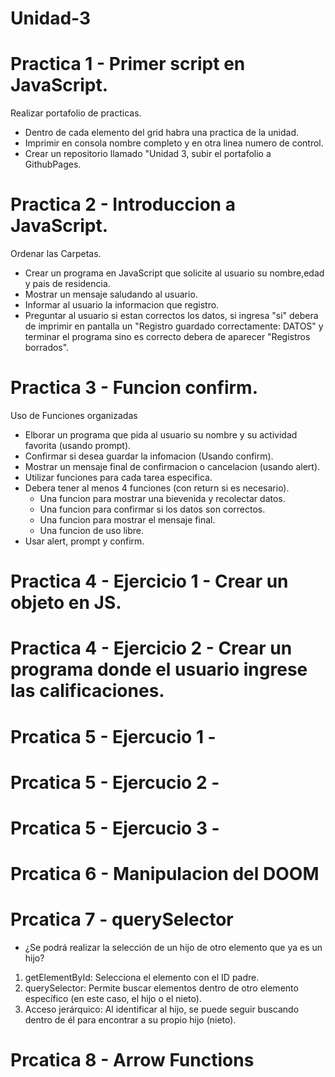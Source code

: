 # Unidad-3
# Practica 1 - Primer script en JavaScript.
Realizar portafolio de practicas.
- Dentro de cada elemento del grid habra una practica de la unidad.
- Imprimir en consola nombre completo y en otra linea numero de control.
- Crear un repositorio llamado "Unidad 3, subir el portafolio a GithubPages.

# Practica 2 - Introduccion a JavaScript.
Ordenar las Carpetas.
- Crear un programa en JavaScript que solicite al usuario su nombre,edad y pais de residencia.
- Mostrar un mensaje saludando al usuario.
- Informar al usuario la informacion que registro.
- Preguntar al usuario si estan correctos los datos, si ingresa "si" debera de imprimir en pantalla un "Registro guardado correctamente: DATOS" y terminar el programa sino es correcto debera de aparecer "Registros borrados".

# Practica 3 - Funcion confirm.
Uso de Funciones organizadas
- Elborar un programa que pida al usuario su nombre y su actividad favorita (usando prompt). 
- Confirmar si desea guardar la infomacion (Usando confirm).
- Mostrar un mensaje final de confirmacion o cancelacion (usando alert).
- Utilizar funciones para cada tarea especifica.
- Debera tener al menos 4 funciones (con return si es necesario).
    - Una funcion para mostrar una bievenida y recolectar datos.
    - Una funcion para confirmar si los datos son correctos.
    - Una funcion para mostrar el mensaje final.
    - Una funcion de uso libre.
- Usar alert, prompt y confirm.

# Practica 4 - Ejercicio 1 - Crear un objeto en JS.

# Practica 4 - Ejercicio 2 - Crear un programa donde el usuario ingrese las calificaciones.

# Prcatica 5 - Ejercucio 1 -

# Prcatica 5 - Ejercucio 2 -

# Prcatica 5 - Ejercucio 3 -

# Prcatica 6 - Manipulacion del DOOM

# Prcatica 7 - querySelector

- ¿Se podrá realizar la selección de un hijo de otro elemento que ya es un hijo?

1. getElementById: Selecciona el elemento con el ID padre.
2. querySelector: Permite buscar elementos dentro de otro elemento específico (en este caso, el hijo o el nieto).
3. Acceso jerárquico: Al identificar al hijo, se puede seguir buscando dentro de él para encontrar a su propio hijo (nieto).

# Prcatica 8 - Arrow Functions








